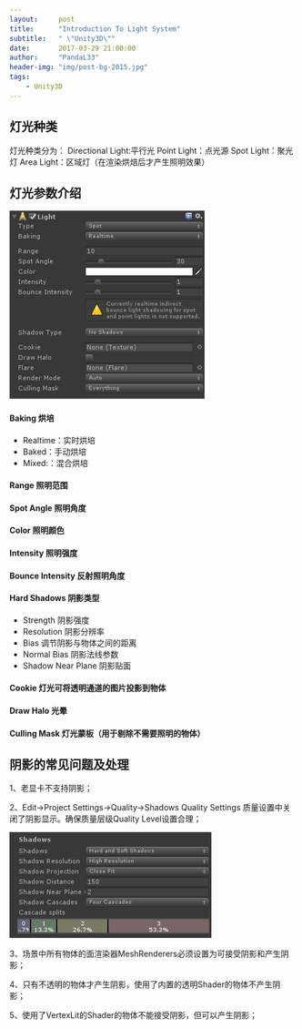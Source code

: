 ```yaml
---
layout:     post
title:      "Introduction To Light System"
subtitle:   " \"Unity3D\""
date:       2017-03-29 21:00:00
author:     "PandaL33"
header-img: "img/post-bg-2015.jpg"
tags:
    - Unity3D
---
```

## 灯光种类

灯光种类分为：
Directional Light:平行光
Point Light：点光源
Spot Light：聚光灯
Area Light：区域灯（在渲染烘焙后才产生照明效果）

## 灯光参数介绍

![alt](https://raw.githubusercontent.com/PandaL33/PandaL33.github.io/master/img/in-post/introduction-to-light-system/introduction-to-light-system-1.png)

#### Baking 烘培
- Realtime：实时烘培
- Baked：手动烘培
- Mixed:：混合烘培

#### Range 照明范围
#### Spot Angle 照明角度
#### Color 照明颜色
#### Intensity 照明强度
#### Bounce Intensity 反射照明角度
#### Hard Shadows 阴影类型
- Strength 阴影强度
- Resolution 阴影分辨率
- Bias 调节阴影与物体之间的距离
- Normal Bias 阴影法线参数
- Shadow Near Plane 阴影贴面

#### Cookie 灯光可将透明通道的图片投影到物体
#### Draw Halo 光晕
#### Culling Mask 灯光蒙板（用于剔除不需要照明的物体）

## 阴影的常见问题及处理

1、老显卡不支持阴影；

2、Edit->Project Settings->Quality->Shadows
Quality Settings 质量设置中关闭了阴影显示。确保质量层级Quality Level设置合理；

![alt](https://raw.githubusercontent.com/PandaL33/PandaL33.github.io/master/img/in-post/introduction-to-light-system/introduction-to-light-system-2.png)

3、场景中所有物体的面渲染器MeshRenderers必须设置为可接受阴影和产生阴影；

4、只有不透明的物体才产生阴影，使用了内置的透明Shader的物体不产生阴影；

5、使用了VertexLit的Shader的物体不能接受阴影，但可以产生阴影；
